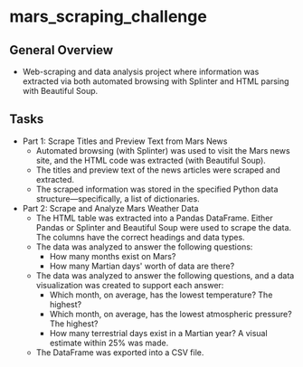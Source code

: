# mars_scraping_challenge
## General Overview
- Web-scraping and data analysis project where information was extracted via both automated browsing with Splinter and HTML parsing with Beautiful Soup.
## Tasks
- Part 1: Scrape Titles and Preview Text from Mars News
    - Automated browsing (with Splinter) was used to visit the Mars news site, and the HTML code was extracted (with Beautiful Soup).
    - The titles and preview text of the news articles were scraped and extracted. 
    - The scraped information was stored in the specified Python data structure—specifically, a list of dictionaries.
- Part 2: Scrape and Analyze Mars Weather Data
    - The HTML table was extracted into a Pandas DataFrame. Either Pandas or Splinter and Beautiful Soup were used to scrape the data. The columns have the correct headings and data types. 
    - The data was analyzed to answer the following questions: 
        - How many months exist on Mars?
        - How many Martian days' worth of data are there?
    - The data was analyzed to answer the following questions, and a data
        visualization was created to support each answer: 
        - Which month, on average, has the lowest temperature? The highest? 
        - Which month, on average, has the lowest atmospheric pressure? The highest? 
        - How many terrestrial days exist in a Martian year? A visual estimate within 25% was made. 
    - The DataFrame was exported into a CSV file.
